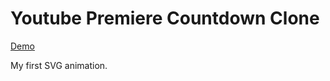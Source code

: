 # Youtube Premiere Countdown Clone

[Demo](https://xvezda.github.io/premiere-countdown)

My first SVG animation.
